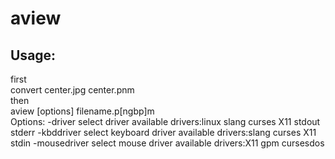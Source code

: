 # aview
## Usage:
first  
convert center.jpg center.pnm  
then  
aview [options] filename.p[ngbp]m  
Options:
  -driver        select driver
                  available drivers:linux slang curses X11 stdout stderr
  -kbddriver     select keyboard driver
                  available drivers:slang curses X11 stdin
  -mousedriver     select mouse driver
                  available drivers:X11 gpm cursesdos


